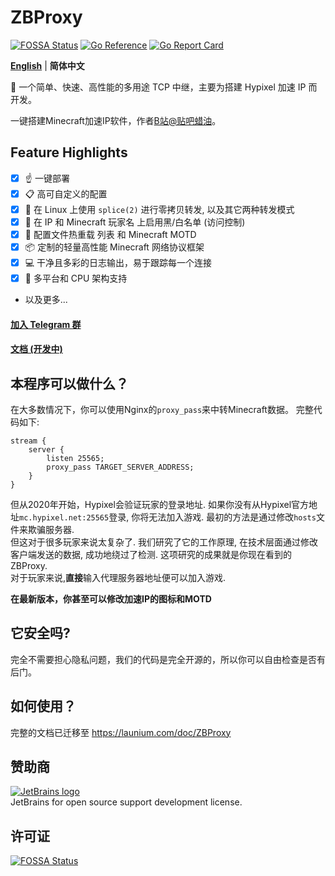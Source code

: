 # ZBProxy
[![FOSSA Status](https://app.fossa.com/api/projects/git%2Bgithub.com%2Flayou233%2FZBProxy.svg?type=small)](https://app.fossa.com/projects/git%2Bgithub.com%2Flayou233%2FZBProxy?ref=badge_small)
[![Go Reference](https://pkg.go.dev/badge/github.com/layou233/ZBProxy.svg)](https://pkg.go.dev/github.com/layou233/ZBProxy)
[![Go Report Card](https://goreportcard.com/badge/github.com/layou233/ZBProxy)](https://goreportcard.com/report/github.com/layou233/ZBProxy)

[**English**](README.md) | **简体中文**

🚀 一个简单、快速、高性能的多用途 TCP 中继，主要为搭建 Hypixel 加速 IP 而开发。

一键搭建Minecraft加速IP软件，作者[B站@贴吧蜡油](https://space.bilibili.com/404017926 "点我前往空间")。

## Feature Highlights

- [x] ☝ 一键部署
- [x] 📋 高可自定义的配置
- [x] 🔌 在 Linux 上使用 `splice(2)` 进行零拷贝转发, 以及其它两种转发模式
- [x] 👮 在 IP 和 Minecraft 玩家名 上启用黑/白名单 (访问控制)
- [x] 🔄 配置文件热重载 列表 和 Minecraft MOTD
- [x] 📦 定制的轻量高性能 Minecraft 网络协议框架
- [x] 💻 干净且多彩的日志输出，易于跟踪每一个连接
- [x] 🔮 多平台和 CPU 架构支持
- 以及更多...

#### **[加入 Telegram 群](https://t.me/launium)** 
#### **[文档 (开发中)](https://launium.com/doc/ZBProxy)**

## 本程序可以做什么？
在大多数情况下，你可以使用Nginx的```proxy_pass```来中转Minecraft数据。 
完整代码如下:
```
stream {
    server {
        listen 25565;
        proxy_pass TARGET_SERVER_ADDRESS;
    }
}
```
但从2020年开始，Hypixel会验证玩家的登录地址.
如果你没有从Hypixel官方地址```mc.hypixel.net:25565```登录, 你将无法加入游戏.
最初的方法是通过修改```hosts```文件来欺骗服务器.  
但这对于很多玩家来说太复杂了. 
我们研究了它的工作原理, 在技术层面通过修改客户端发送的数据, 成功地绕过了检测.
这项研究的成果就是你现在看到的 ZBProxy.  
对于玩家来说,**直接**输入代理服务器地址便可以加入游戏.

**在最新版本，你甚至可以修改加速IP的图标和MOTD**

## 它安全吗?
完全不需要担心隐私问题，我们的代码是完全开源的，所以你可以自由检查是否有后门。

## 如何使用？
完整的文档已迁移至
https://launium.com/doc/ZBProxy

## 赞助商
[![JetBrains logo](https://resources.jetbrains.com/storage/products/company/brand/logos/jb_beam.svg)](https://www.jetbrains.com/?from=ZBProxy)  
JetBrains for open source support development license.

## 许可证
[![FOSSA Status](https://app.fossa.com/api/projects/git%2Bgithub.com%2Flayou233%2FZBProxy.svg?type=large)](https://app.fossa.com/projects/git%2Bgithub.com%2Flayou233%2FZBProxy?ref=badge_large)